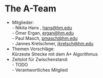 # The A-Team
* Mitglieder:<br> - Nikita Hans , hans@hm.edu
             <br> - Ömer Ergan, ergan@hm.edu
             <br> - Paul Masch, pmasch@hm.edu
             <br> - Jannes Kretschmer, jkretsch@hm.edu
* Themen Vorschläge: 
                     <br> Kürzeste Strecke mit dem A* Algorithmus
* Zeitslot für Zwischenstand:<br> - TODO
                             <br> - Verantwortliches Mitglied

